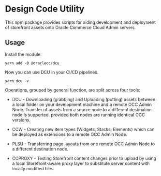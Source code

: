 # Design Code Utility

This npm package provides scripts for aiding development and deployment
of storefront assets onto Oracle Commerce Cloud Admin servers.

## Usage

Install the module:

```$xslt
yarn add -D @oraclecc/dcu
```

Now you can use DCU in your CI/CD pipelines.

```$xslt
yarn dcu -v
```

Operations, grouped by general function, are split across four tools:

* DCU - Downloading (grabbing) and Uploading (putting) assets between
        a local folder on your development machine and a remote OCC Admin
        Node. Transfer of assets from a source node to a different
        destination node is supported, provided both nodes are running
        identical OCC versions.

* CCW - Creating new item types (Widgets, Stacks, Elements) which can be
        deployed as extensions to a remote OCC Admin Node.

* PLSU - Transferring page layouts from one remote OCC Admin Node to
         a different destination node.

* CCPROXY - Testing Storefront content changes prior to upload by using a
            local Storefront-aware proxy layer to substitute server content
            with locally modified files.

